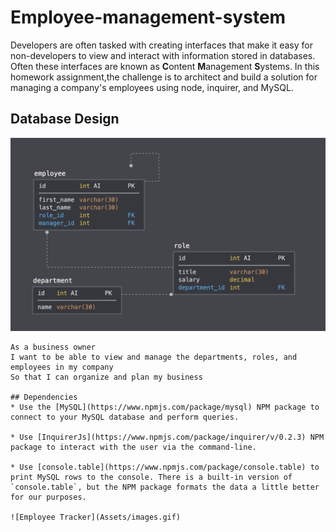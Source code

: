 # Employee-management-system


Developers are often tasked with creating interfaces that make it easy for non-developers to view and interact with information stored in databases. Often these interfaces are known as **C**ontent **M**anagement **S**ystems. In this homework assignment,the challenge is to architect and build a solution for managing a company's employees using node, inquirer, and MySQL.

## Database Design
![Database Schema](Assets/schema.png)

```
As a business owner
I want to be able to view and manage the departments, roles, and employees in my company
So that I can organize and plan my business

## Dependencies
* Use the [MySQL](https://www.npmjs.com/package/mysql) NPM package to connect to your MySQL database and perform queries.

* Use [InquirerJs](https://www.npmjs.com/package/inquirer/v/0.2.3) NPM package to interact with the user via the command-line.

* Use [console.table](https://www.npmjs.com/package/console.table) to print MySQL rows to the console. There is a built-in version of `console.table`, but the NPM package formats the data a little better for our purposes.

![Employee Tracker](Assets/images.gif)